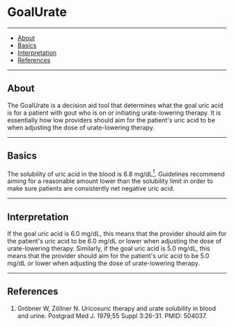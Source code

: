 # GoalUrate

---

- [About](#about)
- [Basics](#basics)
- [Interpretation](#interpretation)
- [References](#references)

---

## <span id="about">About</span>

The GoalUrate is a decision aid tool that determines what the goal uric acid is for a patient with gout who is on or initiating urate-lowering therapy. It is essentially how low providers should aim for the patient's uric acid to be when adjusting the dose of urate-lowering therapy.

---

## <span id="basics">Basics</span>

The solubility of uric acid in the blood is 6.8 mg/dL[<sup>1</sup>](#ref-1). Guidelines recommend aiming for a reasonable amount lower than the solubility limit in order to make sure patients are consistently net negative uric acid.

---

## <span id="interpretation">Interpretation</span>

If the goal uric acid is 6.0 mg/dL, this means that the provider should aim for the patient's uric acid to be 6.0 mg/dL or lower when adjusting the dose of urate-lowering therapy. Similarly, if the goal uric acid is 5.0 mg/dL, this means that the provider should aim for the patient's uric acid to be 5.0 mg/dL or lower when adjusting the dose of urate-lowering therapy.

---

## <span id="references">References</span>

1. <span id="ref-1"></span>Gröbner W, Zöllner N. Uricosuric therapy and urate solubility in blood and urine. Postgrad Med J. 1979;55 Suppl 3:26-31. PMID: 504037.
